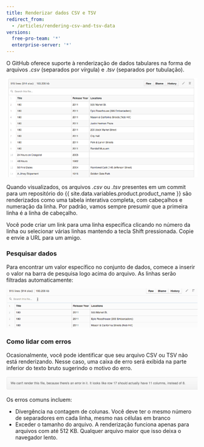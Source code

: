 ```yaml
---
title: Renderizar dados CSV e TSV
redirect_from:
  - /articles/rendering-csv-and-tsv-data
versions:
  free-pro-team: '*'
  enterprise-server: '*'
---
```


O GitHub oferece suporte à renderização de dados tabulares na forma de arquivos *.csv* (separados por vírgula) e .*tsv* (separados por tubulação).

![Arquivo CSV de amostra renderizado](/assets/images/help/repository/rendered_csv.png)

Quando visualizados, os arquivos _.csv_ ou _.tsv_ presentes em um commit para um repositório do {{ site.data.variables.product.product_name }} são renderizados como uma tabela interativa completa, com cabeçalhos e numeração da linha. Por padrão, vamos sempre presumir que a primeira linha é a linha de cabeçalho.

Você pode criar um link para uma linha específica clicando no número da linha ou selecionar várias linhas mantendo a tecla Shift pressionada. Copie e envie a URL para um amigo.

### Pesquisar dados

Para encontrar um valor específico no conjunto de dados, comece a inserir o valor na barra de pesquisa logo acima do arquivo. As linhas serão filtradas automaticamente:

![Pesquisa de valores](/assets/images/help/repository/searching_csvs.gif)

### Como lidar com erros

Ocasionalmente, você pode identificar que seu arquivo CSV ou TSV não está renderizando. Nesse caso, uma caixa de erro será exibida na parte inferior do texto bruto sugerindo o motivo do erro.

![Mensagem de erro de renderização do arquivo CSV](/assets/images/help/repository/csv_render_error.png)

Os erros comuns incluem:

* Divergência na contagem de colunas. Você deve ter o mesmo número de separadores em cada linha, mesmo nas células em branco
* Exceder o tamanho do arquivo. A renderização funciona apenas para arquivos com até 512 KB. Qualquer arquivo maior que isso deixa o navegador lento.

